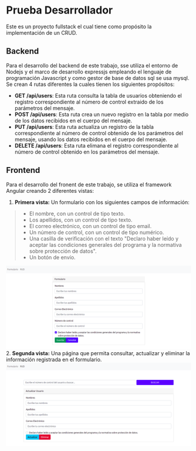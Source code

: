 # Prueba Desarrollador
Este es un proyecto fullstack el cual tiene como propósito la implementación de un CRUD.
## Backend
Para el desarrollo del backend de este trabajo, sse utiliza el entorno de Nodejs y el marco de desarrollo expressjs empleando el lenguaje de programación Javascript y como gestor de base de datos sql se usa mysql. Se crean 4 rutas diferentes la cuales tienen los siguientes propósitos:
- **GET /api/users**: Esta ruta consulta la tabla de usuarios obteniendo el registro correspondiente al número de control extraido de los parámetros del mensaje.
- **POST /api/users**: Esta ruta crea un nuevo registro en la tabla por medio de los datos recibidos en el cuerpo del mensaje.
- **PUT /api/users**: Esta ruta actualiza un registro de la tabla correspondiente al número de control obtenido de los parámetros del mensaje, usando los datos recibidos en el cuerpo del mensaje.
- **DELETE /api/users**: Esta ruta elimana el registro correspondiente al número de control obtenido en los parámetros del mensaje.
## Frontend
Para el desarrollo del fronent de este trabajo, se utiliza el framework Angular creando 2 diferentes vistas:
1. **Primera vista:** Un formulario con los siguientes campos de información:
> - El nombre, con un control de tipo texto.
> - Los apellidos, con un control de tipo texto.
> - El correo electrónico, con un control de tipo email.
> - Un número de control, con un control de tipo numérico.
> - Una casilla de verificación con el texto "Declaro haber leído y aceptar las condiciones generales del programa y la normativa sobre protección de datos".
> - Un botón de envío.

![Image text](https://github.com/Kairo001/PruebaDesarrollador/blob/main/vistas/Vista1.png)
2. **Segunda vista:** Una página que permita consultar, actualizar y eliminar la información registrada en el formulario.
![Image text](https://github.com/Kairo001/PruebaDesarrollador/blob/main/vistas/Vista2.png)
